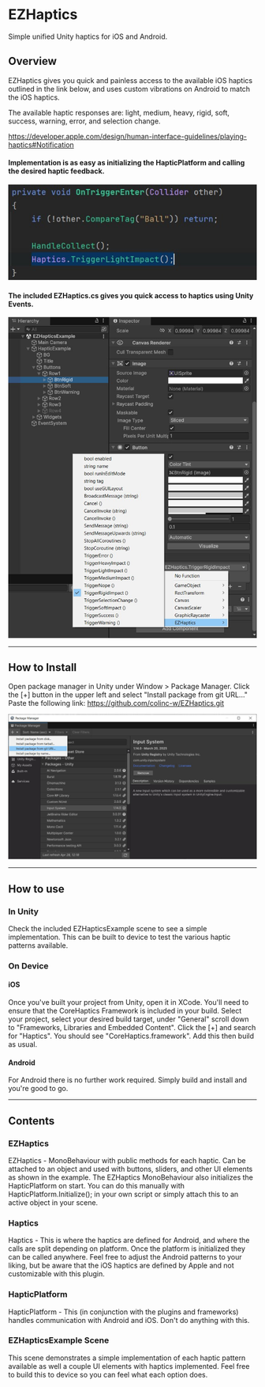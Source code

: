 # EZHaptics
Simple unified Unity haptics for iOS and Android.

## Overview
EZHaptics gives you quick and painless access to the available iOS haptics outlined in the link below, and uses custom vibrations on Android to match the iOS haptics. 

The available haptic responses are: light, medium, heavy, rigid, soft, success, warning, error, and selection change.

https://developer.apple.com/design/human-interface-guidelines/playing-haptics#Notification

#### Implementation is as easy as initializing the HapticPlatform and calling the desired haptic feedback.
![](triggerhaptic.jpg)


#### The included EZHaptics.cs gives you quick access to haptics using Unity Events.
![](unityeventhaptic.jpg)

---
## How to Install

Open package manager in Unity under Window > Package Manager. Click the [+] button in the upper left and select "Install package from git URL..." Paste the following link: https://github.com/colinc-w/EZHaptics.git 

![](installviagit.jpg)

---
## How to use

### In Unity
Check the included EZHapticsExample scene to see a simple implementation. This can be built to device to test the various haptic patterns available. 

### On Device

#### iOS
Once you've built your project from Unity, open it in XCode. You'll need to ensure that the CoreHaptics Framework is included in your build. Select your project, select your desired build target, under "General" scroll down to "Frameworks, Libraries and Embedded Content". Click the [+] and search for "Haptics". You should see "CoreHaptics.framework". Add this then build as usual. 

#### Android
For Android there is no further work required. Simply build and install and you're good to go.

---
## Contents

### EZHaptics 
EZHaptics - MonoBehaviour with public methods for each haptic. Can be attached to an object and used with buttons, sliders, and other UI elements as shown in the example. The EZHaptics MonoBehaviour also initializes the HapticPlatform on start. You can do this manually with HapticPlatform.Initialize(); in your own script or simply attach this to an active object in your scene. 

### Haptics
Haptics - This is where the haptics are defined for Android, and where the calls are split depending on platform. Once the platform is initialized they can be called anywhere. Feel free to adjust the Android patterns to your liking, but be aware that the iOS haptics are defined by Apple and not customizable with this plugin. 

### HapticPlatform
HapticPlatform - This (in conjunction with the plugins and frameworks) handles communication with Android and iOS. Don't do anything with this. 

### EZHapticsExample Scene
This scene demonstrates a simple implementation of each haptic pattern available as well a couple UI elements with haptics implemented. Feel free to build this to device so you can feel what each option does. 
